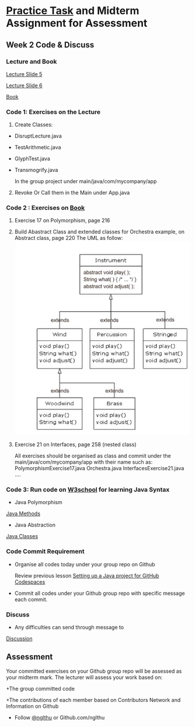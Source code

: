 # [Practice Task](https://nglthu.github.io/OOP_References/Practice_week3) and Midterm Assignment for Assessment

## Week 2 Code & Discuss

### Lecture and Book


[Lecture Slide 5](https://nglthu.github.io/OOP_References/Slides/Lecture5_LTN.pdf)

[Lecture Slide 6](https://nglthu.github.io/OOP_References/Slides/Lecture6_LTN.pdf)

[Book](https://nglthu.github.io/Books/java/BruceEckel_Thinking_in_Java_4th_Edition.pdf)

### Code 1: Exercises on the Lecture

1. Create Classes:
+ DisruptLecture.java
+ TestArithmetic.java
+ GlyphTest.java
+ Transmogrify.java


  In the group project under main/java/com/mycompany/app
  
2. Revoke Or Call them in the Main under App.java


### Code 2 : Exercises on [Book](https://nglthu.github.io/Books/java/BruceEckel_Thinking_in_Java_4th_Edition.pdf)
1. Exercise 17 on Polymorphism, page 216
2. Build Abastract Class and extended classes for Orchestra example, on Abstract class, page 220
   The UML as follow:
   <img src="/img/Orchestra.png"/>
3. Exercise 21 on Interfaces, page 258 (nested class)

   All exercises should be organised as class and commit under the main/java/com/mycompany/app with their name such as:
   PolymorphismExercise17.java
   Orchestra.java
   InterfacesExercise21.java
   ....

### Code 3: Run code on [W3school](https://www.w3schools.com/java/default.asp) for learning Java Syntax

+ Java Polymorphism
  
[Java Methods](https://www.w3schools.com/java/java_polymorphism.asp)  

+ Java Abstraction 
  
[Java Classes](https://www.w3schools.com/java/java_abstract.asp)



### Code Commit Requirement
+ Organise all codes today under your group repo on Github
  
  Review previous lesson [Setting up a Java project for GitHub Codespaces](https://docs.github.com/en/codespaces/setting-up-your-project-for-codespaces/adding-a-dev-container-configuration/setting-up-your-java-project-for-codespaces)
  
+ Commit all codes under your Github group repo with specific message each commit.
  



### Discuss
+ Any difficulties can send through message to 

[Discussion](https://github.com/nglthu/OOP_References/discussions)

## Assessment

Your committed exercises on your Github group repo will be assessed as your midterm mark.
The lecturer will assess your work based on:

+The group committed code

+The contributions of each member based on Contributors Network and Information on Github


+ Follow [@nglthu](https://github.com/nglthu) or Github.com/nglthu

 
